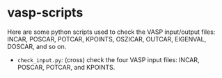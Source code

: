 # vasp-scripts

Here are some python scripts used to check the VASP input/output files: INCAR, POSCAR, POTCAR, KPOINTS, OSZICAR, OUTCAR, EIGENVAL, DOSCAR, and so on.

- `check_input.py`: (cross) check the four VASP input files: INCAR, POSCAR, POTCAR, and KPOINTS.
